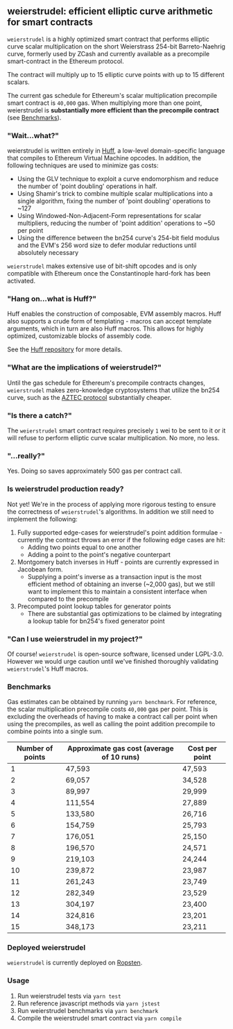 ## **weierstrudel**: efficient elliptic curve arithmetic for smart contracts

`weierstrudel` is a highly optimized smart contract that performs elliptic curve scalar multiplication on the short Weierstrass 254-bit Barreto-Naehrig curve, formerly used by ZCash and currently available as a precompile smart-contract in the Ethereum protocol.

The contract will multiply up to 15 elliptic curve points with up to 15 different scalars.

The current gas schedule for Ethereum's scalar multiplication precompile smart contract is `40,000` gas. When multiplying more than one point, weierstrudel is **substantially more efficient than the precompile contract** (see [Benchmarks](#benchmarks)).

### **"Wait...what?"**

weierstrudel is written entirely in [Huff](https://github.com/AztecProtocol/huff), a low-level domain-specific language that compiles to Ethereum Virtual Machine opcodes. In addition, the following techniques are used to minimize gas costs:

-   Using the GLV technique to exploit a curve endomorphism and reduce the number of 'point doubling' operations in half.
-   Using Shamir's trick to combine multiple scalar multiplications into a single algorithm, fixing the number of 'point doubling' operations to ~127
-   Using Windowed-Non-Adjacent-Form representations for scalar multipliers, reducing the number of 'point addition' operations to ~50 per point
-   Using the difference between the bn254 curve's 254-bit field modulus and the EVM's 256 word size to defer modular reductions until absolutely necessary

`weierstrudel` makes extensive use of bit-shift opcodes and is only compatible with Ethereum once the Constantinople hard-fork has been activated.

### **"Hang on...what is Huff?"**

Huff enables the construction of composable, EVM assembly macros. Huff also supports a crude form of templating - macros can accept template arguments, which in turn are also Huff macros. This allows for highly optimized, customizable blocks of assembly code.

See the [Huff repository](https://github.com/AztecProtocol/huff) for more details.

### **"What are the implications of weierstrudel?"**

Until the gas schedule for Ethereum's precompile contracts changes, `weierstrudel` makes zero-knowledge cryptosystems that utilize the bn254 curve, such as the [AZTEC protocol](https://github.com/AztecProtocol/AZTEC/) substantially cheaper.

### **"Is there a catch?"**

The `weierstrudel` smart contract requires precisely `1` wei to be sent to it or it will refuse to perform elliptic curve scalar multiplication. No more, no less.

### **"...really?"**

Yes. Doing so saves approximately 500 gas per contract call.

### **Is weierstrudel production ready?**

Not yet! We're in the process of applying more rigorous testing to ensure the correctness of `weierstrudel`'s algorithms. In addition we still need to implement the following:

1.  Fully supported edge-cases for weierstrudel's point addition formulae - currently the contract throws an error if the following edge cases are hit:
    -   Adding two points equal to one another
    -   Adding a point to the point's negative counterpart
2.  Montgomery batch inverses in Huff - points are currently expressed in Jacobean form.
    -   Supplying a point's inverse as a transaction input is the most efficient method of obtaining an inverse (~2,000 gas), but we still want to implement this to maintain a consistent interface when compared to the precompile
3.  Precomputed point lookup tables for generator points
    -   There are substantial gas optimizations to be claimed by integrating a lookup table for bn254's fixed generator point

### **"Can I use weierstrudel in my project?"**

Of course! `weierstrudel` is open-source software, licensed under LGPL-3.0. However we would urge caution until we've finished thoroughly validating `weierstrudel`'s Huff macros.

### **Benchmarks**

Gas estimates can be obtained by running `yarn benchmark`. For reference, the scalar multiplication precompile costs `40,000` gas per point. This is excluding the overheads of having to make a contract call per point when using the precompiles, as well as calling the point addition precompile to combine points into a single sum.

| Number of points | Approximate gas cost (average of 10 runs) | Cost per point |
| ---------------- | ----------------------------------------- | -------------- |
| 1                | 47,593                                    | 47,593         |
| 2                | 69,057                                    | 34,528         |
| 3                | 89,997                                    | 29,999         |
| 4                | 111,554                                   | 27,889         |
| 5                | 133,580                                   | 26,716         |
| 6                | 154,759                                   | 25,793         |
| 7                | 176,051                                   | 25,150         |
| 8                | 196,570                                   | 24,571         |
| 9                | 219,103                                   | 24,244         |
| 10               | 239,872                                   | 23,987         |
| 11               | 261,243                                   | 23,749         |
| 12               | 282,349                                   | 23,529         |
| 13               | 304,197                                   | 23,400         |
| 14               | 324,816                                   | 23,201         |
| 15               | 348,173                                   | 23,211         |

### **Deployed weierstrudel**

`weierstrudel` is currently deployed on [Ropsten](https://ropsten.etherscan.io/address/0xd68131a43ca870ce0a27f5ace6c696dd6c442683#code).

### **Usage**

1.  Run weierstrudel tests via `yarn test`
2.  Run reference javascript methods via `yarn jstest`
3.  Run weierstrudel benchmarks via `yarn benchmark`
4.  Compile the weierstrudel smart contract via `yarn compile`

